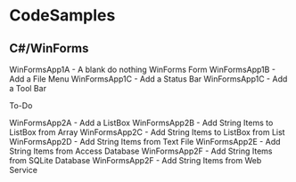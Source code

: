 # CodeSamples

## C#/WinForms

WinFormsApp1A - A blank do nothing WinForms Form
WinFormsApp1B - Add a File Menu
WinFormsApp1C - Add a Status Bar
WinFormsApp1C - Add a Tool Bar

To-Do

WinFormsApp2A - Add a ListBox
WinFormsApp2B - Add String Items to ListBox from Array
WinFormsApp2C - Add String Items to ListBox from List
WinFormsApp2D - Add String Items from Text File
WinFormsApp2E - Add String Items from Access Database
WinFormsApp2F - Add String Items from SQLite Database
WinFormsApp2F - Add String Items from Web Service


